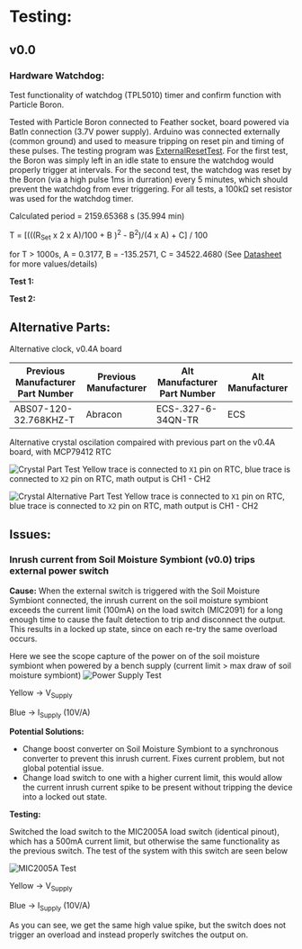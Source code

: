 # Testing:
## v0.0
### Hardware Watchdog:
Test functionality of watchdog (TPL5010) timer and confirm function with Particle Boron. 

Tested with Particle Boron connected to Feather socket, board powered via BatIn connection (3.7V power supply). Arduino was connected externally (common ground) and used to measure tripping on reset pin and timing of these pulses. The testing program was [ExternalResetTest](Software/ExternalResetTest/ExternalResetTest.ino). For the first test, the Boron was simply left in an idle state to ensure the watchdog would properly trigger at intervals. For the second test, the watchdog was reset by the Boron (via a high pulse 1ms in durration) every 5 minutes, which should prevent the watchdog from ever triggering. For all tests, a 100k&Omega; set resistor was used for the watchdog timer. 

Calculated period = 2159.65368 s (35.994 min)

T = [(((R<sub>Set</sub> x 2 x A)/100 + B )<sup>2</sup> - B<sup>2</sup>)/(4 x A) + C] / 100

for T > 1000s, A = 0.3177, B = -135.2571, C = 34522.4680 (See [Datasheet](http://www.ti.com/lit/ds/symlink/tpl5010.pdf) for more values/details)

<b>Test 1:</b>

<b>Test 2:</b>

## Alternative Parts:
Alternative clock, v0.4A board

| Previous Manufacturer Part Number | Previous Manufacturer | Alt Manufacturer Part Number | Alt Manufacturer | 
| ------------- | -------- | ---- | ---- |
| ABS07-120-32.768KHZ-T | Abracon | ECS-.327-6-34QN-TR | ECS | 

Alternative crystal oscilation compaired with previous part on the v0.4A board, with MCP79412 RTC

![Crystal Part Test](https://github.umn.edu/gemsiot/Project-Hyena/blob/master/Testing/TestingCaptures/CrystalTest.PNG)
Yellow trace is connected to `X1` pin on RTC, blue trace is connected to `X2` pin on RTC, math output is CH1 - CH2

![Crystal Alternative Part Test](https://github.umn.edu/gemsiot/Project-Hyena/blob/master/Testing/TestingCaptures/CrystalTest_AltPart.PNG)
Yellow trace is connected to `X1` pin on RTC, blue trace is connected to `X2` pin on RTC, math output is CH1 - CH2



## Issues:
### <b>Inrush current from Soil Moisture Symbiont (v0.0) trips external power switch</b>
<b>Cause:</b>
When the external switch is triggered with the Soil Moisture Symbiont connected, the inrush current on the soil moisture symbiont exceeds the current limit (100mA) on the load switch (MIC2091) for a long enough time to cause the fault detection to trip and disconnect the output. This results in a locked up state, since on each re-try the same overload occurs. 

Here we see the scope capture of the power on of the soil moisture symbiont when powered by a bench supply (current limit > max draw of soil moisture symbiont)
![Power Supply Test](https://github.umn.edu/gemsiot/Project-Hyena/blob/master/Testing/TestingCaptures/TEK0000.JPG)

Yellow -> V<sub>Supply</sub>

Blue -> I<sub>Supply</sub> (10V/A)


<b>Potential Solutions:</b>

- Change boost converter on Soil Moisture Symbiont to a synchronous converter to prevent this inrush current. Fixes current problem, but not global potential issue. 
- Change load switch to one with a higher current limit, this would allow the current inrush current spike to be present without tripping the device into a locked out state.

<b>Testing:</b>

Switched the load switch to the MIC2005A load switch (identical pinout), which has a 500mA current limit, but otherwise the same functionality as the previous switch. The test of the system with this switch are seen below

![MIC2005A Test](https://github.umn.edu/gemsiot/Project-Hyena/blob/master/Testing/TestingCaptures/TEK0004.JPG)

Yellow -> V<sub>Supply</sub>

Blue -> I<sub>Supply</sub> (10V/A)


As you can see, we get the same high value spike, but the switch does not trigger an overload and instead properly switches the output on.